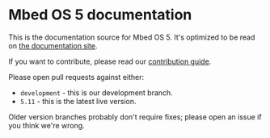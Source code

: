 # Mbed OS 5 documentation

This is the documentation source for Mbed OS 5. It's optimized to be read on [the documentation site](https://os.mbed.com/docs/latest/).

If you want to contribute, please read our [contribution guide](https://os.mbed.com/docs/latest/contributing/index.html).

Please open pull requests against either:

- `development` - this is our development branch.
- `5.11` - this is the latest live version.

Older version branches probably don't require fixes; please open an issue if you think we're wrong.
